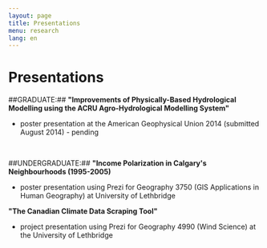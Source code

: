 ```yaml
---
layout: page
title: Presentations
menu: research
lang: en
---
```


# Presentations

##GRADUATE:##
**"Improvements of Physically-Based Hydrological Modelling using the ACRU Agro-Hydrological Modelling System"**
- poster presentation at the American Geophysical Union 2014 (submitted August 2014) - pending

<br />

##UNDERGRADUATE:##
**"Income Polarization in Calgary's Neighbourhoods (1995-2005)**
 - poster presentation using Prezi for Geography 3750 (GIS Applications in Human Geography) at University of Lethbridge

**"The Canadian Climate Data Scraping Tool"**
 - project presentation using Prezi for Geography 4990 (Wind Science) at the University of Lethbridge
